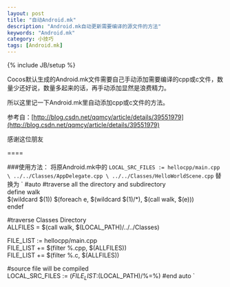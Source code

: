 ```yaml
---
layout: post
title: "自动Android.mk"
description: "Android.mk自动更新需要编译的源文件的方法"
keywords: "Android.mk"
category: 小技巧
tags: [Android.mk]
---
```


{% include JB/setup %}

Cocos默认生成的Android.mk文件需要自己手动添加需要编译的cpp或c文件，数量少还好说，数量多起来的话，再手动添加显然是浪费精力。

所以这里记一下Android.mk里自动添加cpp或c文件的方法。

<!-- more -->

参考自：[http://blog.csdn.net/qqmcy/article/details/39551979](http://blog.csdn.net/qqmcy/article/details/39551979)

感谢这位朋友

====

###使用方法：
将原Android.mk中的
`
LOCAL_SRC_FILES := hellocpp/main.cpp \
                   ../../Classes/AppDelegate.cpp \
                   ../../Classes/HelloWorldScene.cpp
`
替换为
`
#auto
#traverse all the directory and subdirectory  
define walk  
  $(wildcard $(1)) $(foreach e, $(wildcard $(1)/*), $(call walk, $(e)))  
endef  
   
#traverse Classes Directory  
ALLFILES = $(call walk, $(LOCAL_PATH)/../../Classes)  
   
FILE_LIST := hellocpp/main.cpp  
FILE_LIST += $(filter %.cpp, $(ALLFILES))  
FILE_LIST += $(filter %.c, $(ALLFILES))  
   
#source file will be compiled  
LOCAL_SRC_FILES := $(FILE_LIST:$(LOCAL_PATH)/%=%)
#end auto
`